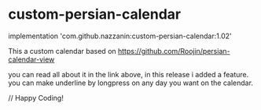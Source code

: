 # custom-persian-calendar

implementation 'com.github.nazzanin:custom-persian-calendar:1.02'

This a custom calendar based on https://github.com/Roojin/persian-calendar-view 

you can read all about it in the link above, in this release i added a feature. you can make underline by longpress on any day you want on the calendar.

// Happy Coding!
